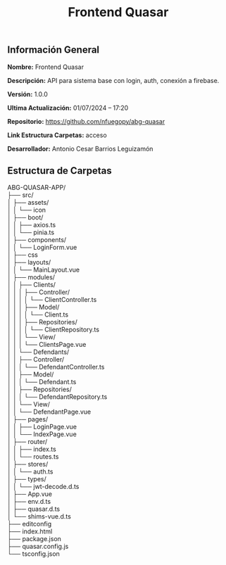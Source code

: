 <!DOCTYPE html>
<html lang="es">
<head>
    <meta charset="UTF-8">
    <meta name="viewport" content="width=device-width, initial-scale=1.0">
    <title>Documentación de Frontend Quasar</title>
    <link href="https://cdnjs.cloudflare.com/ajax/libs/font-awesome/5.15.3/css/all.min.css" rel="stylesheet">

</head>
<body>
    <header>
        <h1>Frontend Quasar</h1>
    </header>
    <article>
        <section>
            <h2>Información General</h2>
            <p><strong>Nombre:</strong> Frontend Quasar</p>
            <p><strong>Descripción:</strong> API para sistema base con login, auth, conexión a firebase.</p>
            <p><strong>Versión:</strong> 1.0.0</p>
            <p><strong>Ultima Actualización:</strong> 01/07/2024 – 17:20</p>
            <p><strong>Repositorio:</strong> <a href="https://github.com/nfuegopy/abg-quasar">https://github.com/nfuegopy/abg-quasar</a></p>
            <p><strong>Link Estructura Carpetas:</strong> acceso</p>
            <p><strong>Desarrollador:</strong> Antonio Cesar Barrios Leguizamón</p>
        </section>
        <section>
            <h2>Estructura de Carpetas</h2>
            <div class="structure">
                <i class="fas fa-folder-open icon-folder"></i> ABG-QUASAR-APP/
                <br>├── <i class="fas fa-folder icon-folder"></i> src/
                <br>│   ├── <i class="fas fa-folder icon-folder"></i> assets/
                <br>│   │   └── <i class="fas fa-image icon-file"></i> icon
                <br>│   ├── <i class="fas fa-folder icon-folder"></i> boot/
                <br>│   │   ├── <i class="fas fa-file-code icon-file"></i> axios.ts
                <br>│   │   └── <i class="fas fa-file-code icon-file"></i> pinia.ts
                <br>│   ├── <i class="fas fa-folder icon-folder"></i> components/
                <br>│   │   └── <i class="fas fa-file-code icon-file"></i> LoginForm.vue
                <br>│   ├── <i class="fas fa-folder icon-folder"></i> css
                <br>│   ├── <i class="fas fa-folder icon-folder"></i> layouts/
                <br>│   │   └── <i class="fas fa-file-code icon-file"></i> MainLayout.vue
                <br>│   ├── <i class="fas fa-folder icon-folder"></i> modules/
                <br>│   │   ├── <i class="fas fa-folder icon-folder"></i> Clients/
                <br>│   │   │   ├── <i class="fas fa-folder icon-folder"></i> Controller/
                <br>│   │   │   │   └── <i class="fas fa-file-code icon-file"></i> ClientController.ts
                <br>│   │   │   ├── <i class="fas fa-folder icon-folder"></i> Model/
                <br>│   │   │   │   └── <i class="fas fa-file-code icon-file"></i> Client.ts
                <br>│   │   │   ├── <i class="fas fa-folder icon-folder"></i> Repositories/
                <br>│   │   │   │   └── <i class="fas fa-file-code icon-file"></i> ClientRepository.ts
                <br>│   │   │   └── <i class="fas fa-folder icon-folder"></i> View/
                <br>│   │   │       └── <i class="fas fa-file-code icon-file"></i> ClientsPage.vue
                <br>│   │   └── <i class="fas fa-folder icon-folder"></i> Defendants/
                <br>│   │       ├── <i class="fas fa-folder icon-folder"></i> Controller/
                <br>│   │       │   └── <i class="fas fa-file-code icon-file"></i> DefendantController.ts
                <br>│   │       ├── <i class="fas fa-folder icon-folder"></i> Model/
                <br>│   │       │   └── <i class="fas fa-file-code icon-file"></i> Defendant.ts
                <br>│   │       ├── <i class="fas fa-folder icon-folder"></i> Repositories/
                <br>│   │       │   └── <i class="fas fa-file-code icon-file"></i> DefendantRepository.ts
                <br>│   │       └── <i class="fas fa-folder icon-folder"></i> View/
                <br>│   │           └── <i class="fas fa-file-code icon-file"></i> DefendantPage.vue
                <br>│   ├── <i class="fas fa-folder icon-folder"></i> pages/
                <br>│   │   ├── <i class="fas fa-file-code icon-file"></i> LoginPage.vue
                <br>│   │   └── <i class="fas fa-file-code icon-file"></i> IndexPage.vue
                <br>│   ├── <i class="fas fa-folder icon-folder"></i> router/
                <br>│   │   ├── <i class="fas fa-file-code icon-file"></i> index.ts
                <br>│   │   └── <i class="fas fa-file-code icon-file"></i> routes.ts
                <br>│   ├── <i class="fas fa-folder icon-folder"></i> stores/
                <br>│   │   └── <i class="fas fa-file-code icon-file"></i> auth.ts
                <br>│   ├── <i class="fas fa-folder icon-folder"></i> types/
                <br>│   │   └── <i class="fas fa-file-code icon-file"></i> jwt-decode.d.ts
                <br>│   ├── <i class="fas fa-file-code icon-file"></i> App.vue
                <br>│   ├── <i class="fas fa-file-code icon-file"></i> env.d.ts
                <br>│   ├── <i class="fas fa-file-code icon-file"></i> quasar.d.ts
                <br>│   └── <i class="fas fa-file-code icon-file"></i> shims-vue.d.ts
                <br>├── <i class="fas fa-file-code icon-file"></i> editconfig
                <br>├── <i class="fas fa-file-code icon-file"></i> index.html
                <br>├── <i class="fas fa-file-code icon-file"></i> package.json
                <br>├── <i class="fas fa-file-code icon-file"></i> quasar.config.js
                <br>└── <i class="fas fa-file-code icon-file"></i> tsconfig.json
            </div>
        </section>
    </article>
</body>
</html>
